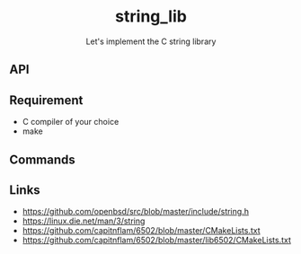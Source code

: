 <h1 align="center">string_lib</h1>
<p align="center">Let's implement the C string library</h1>

## API

## Requirement

* C compiler of your choice
* make

## Commands


## Links

* https://github.com/openbsd/src/blob/master/include/string.h
* https://linux.die.net/man/3/string
* https://github.com/capitnflam/6502/blob/master/CMakeLists.txt
* https://github.com/capitnflam/6502/blob/master/lib6502/CMakeLists.txt
